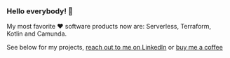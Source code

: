 ### Hello everybody! 👋

My most favorite ❤️ software products now are: Serverless, Terraform, Kotlin and Camunda. 

See below for my projects, [reach out to me on LinkedIn](https://www.linkedin.com/in/ruslanfg/) or [buy me a coffee](https://www.buymeacoffee.com/huksley)

<!--
**huksley/huksley** is a ✨ _special_ ✨ repository because its `README.md` (this file) appears on your GitHub profile.

Here are some ideas to get you started:

- 🔭 I’m currently working on ...
- 🌱 I’m currently learning ...
- 👯 I’m looking to collaborate on ...
- 🤔 I’m looking for help with ...
- 💬 Ask me about ...
- 📫 How to reach me: ...
- 😄 Pronouns: ...
- ⚡ Fun fact: ...
-->



